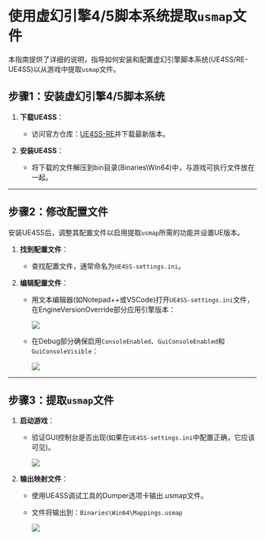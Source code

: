 # 使用虚幻引擎4/5脚本系统提取`usmap`文件

本指南提供了详细的说明，指导如何安装和配置虚幻引擎脚本系统(UE4SS/RE-UE4SS)以从游戏中提取`usmap`文件。

## 步骤1：安装虚幻引擎4/5脚本系统

1. **下载UE4SS**：
   - 访问官方仓库：[UE4SS-RE](https://github.com/UE4SS-RE/RE-UE4SS)并下载最新版本。

2. **安装UE4SS**：
   - 将下载的文件解压到bin目录(Binaries\Win64)中，与游戏可执行文件放在一起。

---

## 步骤2：修改配置文件

安装UE4SS后，调整其配置文件以启用提取`usmap`所需的功能并设置UE版本。

1. **找到配置文件**：
   - 查找配置文件，通常命名为`UE4SS-settings.ini`。

2. **编辑配置文件**：
   - 用文本编辑器(如Notepad++或VSCode)打开`UE4SS-settings.ini`文件，在EngineVersionOverride部分应用引擎版本：

     ![](/Media/UHT/1.png)

   - 在Debug部分确保启用`ConsoleEnabled`、`GuiConsoleEnabled`和`GuiConsoleVisible`：
  
     ![](/Media/UHT/2.png)

---

## 步骤3：提取`usmap`文件

1. **启动游戏**：
   - 验证GUI控制台是否出现(如果在`UE4SS-settings.ini`中配置正确，它应该可见)。
   
     ![](/Media/Extractmappings/1.png)

2. **输出映射文件**：
   - 使用UE4SS调试工具的Dumper选项卡输出.usmap文件。
   - 文件将输出到：`Binaries\Win64\Mappings.usmap`
   
     ![](/Media/Extractmappings/2.png)
